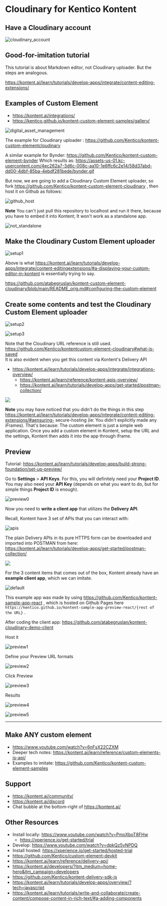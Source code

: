 # Cloudinary for Kentico Kontent 

## Have a Cloudinary account

![cloudinary_account](https://user-images.githubusercontent.com/20809372/177953019-2f2e5576-d6b6-4bca-b056-b703369e38a3.png)

## Good-for-imitation tutorial

This tutorial is about Markdown editor, not Cloudinary uploader. But the steps are analogous.

https://kontent.ai/learn/tutorials/develop-apps/integrate/content-editing-extensions/

## Examples of Custom Element

- https://kontent.ai/integrations/
- https://kentico.github.io/kontent-custom-element-samples/gallery/

![digital_asset_management](https://user-images.githubusercontent.com/20809372/177953362-2221670a-0185-4f9f-afed-186c15a4d0ae.PNG)

The example for Cloudinary uploader : https://github.com/Kentico/kontent-custom-elementcloudinary

A similar example for Bynder: https://github.com/Kentico/kontent-custom-element-bynder
Which results as: https://assets-us-01.kc-usercontent.com/4ec262a7-3d6c-008c-aa10-1e6ffc6c2e14/58d37abd-dd00-4dbf-85ba-4ebdf281bede/bynder.gif

But now, we are going to add a Cloudinary Custom Element uploader, so fork https://github.com/Kentico/kontent-custom-element-cloudinary , then host it on Github as follows:

![github_host](https://user-images.githubusercontent.com/20809372/177953801-b12c745f-e3ef-47b6-9ad9-a56387db1340.PNG)

**Note** You can't just pull this repository to localhost and run it there, because you have to embed it into Kontent; It won't work as a standalone app.

![not_standalone](https://user-images.githubusercontent.com/20809372/177953890-08082e16-1fab-4adf-a1cb-c12ca4fc9de7.PNG)

## Make the Cloudinary Custom Element uploader

![setup1](https://user-images.githubusercontent.com/20809372/177953963-6308895b-33d9-43f9-956f-1adc2d8c2580.png)

Above is what https://kontent.ai/learn/tutorials/develop-apps/integrate/content-editingextensions/#a-displaying-your-custom-editor-in-kontent is essentially trying to say.

https://github.com/atabegruslan/kontent-custom-element-cloudinary/blob/main/README_orig.md#configuring-the-custom-element

## Create some contents and test the Cloudinary Custom Element uploader

![setup2](https://user-images.githubusercontent.com/20809372/177954102-c9082f5c-f665-4159-a607-e34c3edf42ea.png)

![setup3](https://user-images.githubusercontent.com/20809372/177954178-79f61c80-4e58-474d-8785-05ae2a86903b.png)

Note that the Cloudinary URL reference is still used. https://github.com/Kentico/kontentcustom-element-cloudinary#what-is-saved  
It is also evident when you get this content via Kontent's Delivery API  

- https://kontent.ai/learn/tutorials/develop-apps/integrate/integrations-overview/
  - https://kontent.ai/learn/reference/kontent-apis-overview/
  - https://kontent.ai/learn/tutorials/develop-apps/get-started/postman-collection/

![](https://user-images.githubusercontent.com/20809372/177956683-3dabc2af-00b0-4a03-b8c2-1361cae44d20.png)

**Note** you may have noticed that you didn't do the things in this step https://kontent.ai/learn/tutorials/develop-apps/integrate/content-editing-extensions/#aensuring- secure-hosting (ie: You didn't explicitly made any iFrames). That's because: The custom element is just a simple web application. Once you add a custom element in Kontent, setup the URL and the settings, Kontent then adds it into the app through iframe.

## Preview

Tutorial: https://kontent.ai/learn/tutorials/develop-apps/build-strong-foundation/set-up-preview/

Go to **Settings** > **API Keys**. For this, you will definitely need your **Project ID**. You may also need your **API Key** (depends on what you want to do, but for simple things **Project ID** is enough).

![preview0](https://user-images.githubusercontent.com/20809372/177968219-7ec2ad34-2067-480f-bdae-03f73dbd7156.png)

Now you need to **write a client app** that utilizes the **Delivery API**.

Recall, Kontent have 3 set of APIs that you can interact with:

![apis](https://user-images.githubusercontent.com/20809372/177968951-5f67296e-11c9-4433-995e-41ed97fa8004.png)

The plain Delivery APIs in its pure HTTPS form can be downloaded and imported into POSTMAN from here: https://kontent.ai/learn/tutorials/develop-apps/get-started/postman-collection/

![](https://user-images.githubusercontent.com/20809372/177956683-3dabc2af-00b0-4a03-b8c2-1361cae44d20.png)

For the 3 content items that comes out of the box, Kontent already have an **example client app**, which we can imitate.

![default](https://user-images.githubusercontent.com/20809372/177969906-8dc8d38f-30e3-454f-a998-460e889febb0.png)

This example app was made by using https://github.com/Kentico/kontent-sample-app-react , which is hosted on Github Pages here `https://kentico.github.io/kontent-sample-app-preview-react/{rest of the URL}` . 

After coding the client app: https://github.com/atabegruslan/kontent-cloudinary-demo-client

Host it

![preview1](https://user-images.githubusercontent.com/20809372/177971955-0add2227-eb23-4c4a-8a85-dd3c76458578.png)

Define your Preview URL formats

![preview2](https://user-images.githubusercontent.com/20809372/177972087-c9b6fc5c-3f1b-4ffb-9109-c2a0c6cc46f0.png)

Click Preview

![preview3](https://user-images.githubusercontent.com/20809372/177972184-c0b69c42-1ccc-48f1-aa53-136e2a450617.png)

Results

![preview4](https://user-images.githubusercontent.com/20809372/177972262-db4b40bb-61cc-4efc-a234-ece150a269c6.png)

![preview5](https://user-images.githubusercontent.com/20809372/177972312-975431f2-a36b-45dc-9117-78bc6445e61c.png)

---

## Make ANY custom element

- https://www.youtube.com/watch?v=6nFsX22CZXM
- Deeper tech notes: https://kontent.ai/learn/reference/custom-elements-js-api/
- Examples to imitate: https://github.com/Kentico/kontent-custom-element-samples

## Support

- https://kontent.ai/community/
- https://kontent.ai/discord
- Chat bubble at the bottom-right of https://kontent.ai/

## Other Resources

- Install locally: https://www.youtube.com/watch?v=PmoXboT8FHw
  - https://xperience.io/get-started/trial
- Develop: https://www.youtube.com/watch?v=dpkQz5vNPDQ
- Install hosted: https://xperience.io/get-started/hosted-trial
- https://github.com/Kentico/custom-element-devkit
- https://kontent.ai/learn/reference/delivery-api/
- https://kontent.ai/developers/?itm_medium=home-hero&itm_campaign=developers
- https://github.com/Kentico/kontent-delivery-sdk-js
- https://kontent.ai/learn/tutorials/develop-apps/overview/?tech=javascript
- https://kontent.ai/learn/tutorials/write-and-collaborate/create-content/compose-content-in-rich-text/#a-adding-components
